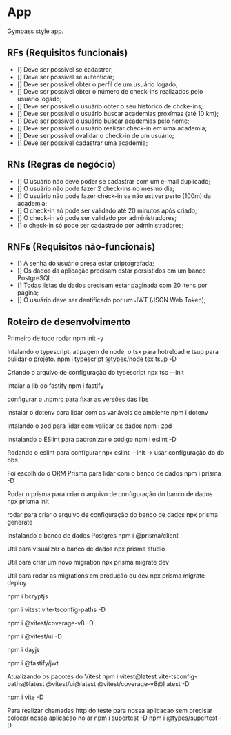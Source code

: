 # App

Gympass style app.

## RFs (Requisitos funcionais)

- [] Deve ser possivel se cadastrar;
- [] Deve ser possível se autenticar;
- [] Deve ser possivel obter o perfil de um usuário logado;
- [] Deve ser possível obter o número de check-ins realizados pelo usuário logado;
- [] Deve ser possível o usuário obter o seu histórico de chcke-ins;
- [] Deve ser possível o usuário buscar academias proxímas (até 10 km);
- [] Deve ser possível o usuário buscar academias pelo nome;
- [] Deve ser possível o usuário realizar check-in em uma academia;
- [] Deve ser possível ovalidar o check-in de um usuário;
- [] Deve ser possível cadastrar uma academia;

## RNs (Regras de negócio)

- [] O usuário não deve poder se cadastrar com um e-mail duplicado;
- [] O usuário não pode fazer 2 check-ins no mesmo dia;
- [] O usuário não pode fazer check-in se não estiver perto (100m) da academia;
- [] O check-in só pode ser validado até 20 minutos após criado;
- [] O check-in só pode ser validado por administradores;
- [] o check-in só pode ser cadastrado por administradores;

## RNFs (Requisitos não-funcionais)

- [] A senha do usuário presa estar criptografada;
- [] Os dados da aplicação precisam estar persistidos em um banco PostgreSQL;
- [] Todas listas de dados precisam estar paginada com 20 itens por página;
- [] O usuário deve ser dentificado por um JWT (JSON Web Token);

## Roteiro de desenvolvimento
Primeiro de tudo rodar
npm init -y

Intalando o typescript, atipagem de node, o tsx para hotreload e tsup para buildar o projeto.
npm i typescript @types/node tsx tsup -D

Criando o arquivo de configuração do typescript
npx tsc --init

Intalar a lib do fastify
npm i fastify

configurar o .npmrc para fixar as versões das libs

instalar o dotenv para lidar com as variáveis de ambiente
npm i dotenv

Intalando o zod para lidar com validar os dados
npm i zod

Instalando o ESlint para padronizar o código
npm i eslint -D

Rodando o eslint para configurar
npx eslint --init -> usar configuração do do obs

Foi escolhido o ORM Prisma para lidar com o banco de dados
npm i prisma -D

Rodar o prisma para criar o arquivo de configuração do banco de dados
npx prisma init

rodar para criar o arquivo de configuração do banco de dados
npx prisma generate

Instalando o banco de dados Postgres
npm i @prisma/client

Util para visualizar o banco de dados
npx prisma studio

Util para criar um novo migration
npx prisma migrate dev

Util para rodar as migrations em produção ou dev
npx prisma migrate deploy


npm i bcryptjs

npm i vitest vite-tsconfig-paths -D

npm i @vitest/coverage-v8 -D

npm i @vitest/ui -D

npm i dayjs

npm i @fastify/jwt


Atualizando os pacotes do Vitest
npm i vitest@latest vite-tsconfig-paths@latest @vitest/ui@latest @vitest/coverage-v8@l
atest -D 

npm i vite -D

Para realizar chamadas http do teste para nossa aplicacao sem precisar colocar nossa aplicacao no ar
npm i supertest -D
npm i @types/supertest -D